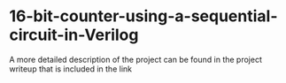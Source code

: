 # 16-bit-counter-using-a-sequential-circuit-in-Verilog
A more detailed description of the project can be found in the project writeup that is included in the link
